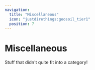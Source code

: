 ```yaml
---
navigation:
  title: "Miscellaneous"
  icon: "justdirethings:goosoil_tier1"
  position: 7
---
```


# Miscellaneous

Stuff that didn't quite fit into a category!

<SubPages />